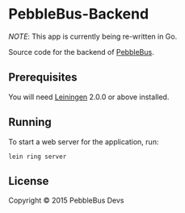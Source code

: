 # PebbleBus-Backend

*NOTE*: This app is currently being re-written in Go.

Source code for the backend of [PebbleBus][].

[pebblebus]: https://github.com/moosingin3space/PebbleBus

## Prerequisites

You will need [Leiningen][] 2.0.0 or above installed.

[leiningen]: https://github.com/technomancy/leiningen

## Running

To start a web server for the application, run:

    lein ring server

## License

Copyright © 2015 PebbleBus Devs
